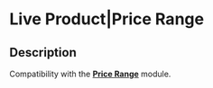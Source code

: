 # Live Product|Price Range

## Description
Compatibility with the [**Price Range**](https://www.opencart.com/index.php?route=marketplace/extension/info&extension_id=38331) module.
